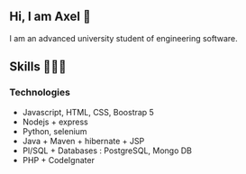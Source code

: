 ## Hi, I am Axel 👋
I am an advanced university student of engineering software. 

## Skills 👩🏾‍💻
### Technologies 
- Javascript, HTML, CSS, Boostrap 5
- Nodejs + express
- Python, selenium
- Java + Maven + hibernate + JSP
- Pl/SQL + Databases : PostgreSQL, Mongo DB
- PHP + CodeIgnater


